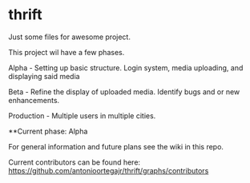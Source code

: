 # thrift
Just some files for awesome project.

This project wil have a few phases.

Alpha - Setting up basic structure. Login system, media uploading, and displaying said media

Beta - Refine the display of uploaded media. Identify bugs and or new enhancements.

Production - Multiple users in multiple cities.

**Current phase: Alpha

For general information and future plans see the wiki in this repo.



Current contributors can be found here: https://github.com/antonioortegajr/thrift/graphs/contributors
